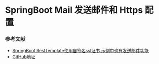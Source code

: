 # SpringBoot Mail 发送邮件和 Https 配置

### 参考文献

* [SpringBoot RestTemplate使用自签名ssl证书 示例中也有发送邮件功能](https://blog.csdn.net/ihtczte/article/details/89006795#restTemplate_74)
* [GitHub地址](https://github.com/HYUANT/demo-resttemplate)